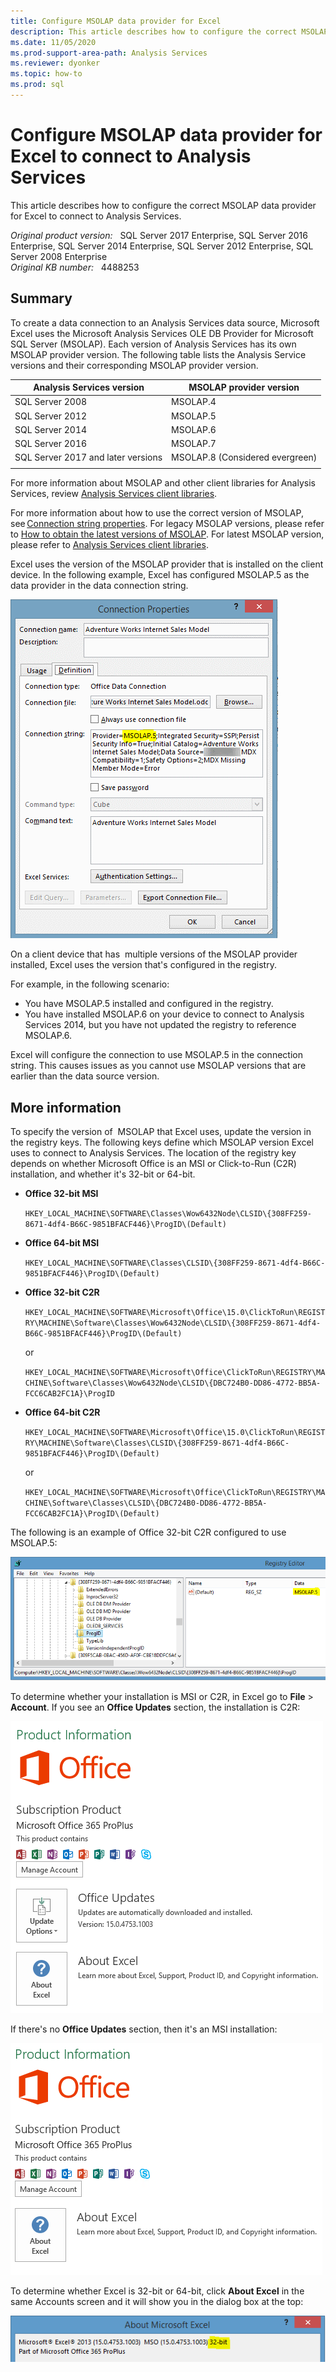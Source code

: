 ```yaml
---
title: Configure MSOLAP data provider for Excel
description: This article describes how to configure the correct MSOLAP data provider for Excel to connect to Analysis Services.
ms.date: 11/05/2020
ms.prod-support-area-path: Analysis Services
ms.reviewer: dyonker
ms.topic: how-to
ms.prod: sql
---
```

# Configure MSOLAP data provider for Excel to connect to Analysis Services

This article describes how to configure the correct MSOLAP data provider for Excel to connect to Analysis Services.

_Original product version:_ &nbsp; SQL Server 2017 Enterprise, SQL Server 2016 Enterprise, SQL Server 2014 Enterprise, SQL Server 2012 Enterprise, SQL Server 2008 Enterprise  
_Original KB number:_ &nbsp; 4488253

## Summary

To create a data connection to an Analysis Services data source, Microsoft Excel uses the Microsoft Analysis Services OLE DB Provider for Microsoft SQL Server (MSOLAP). Each version of Analysis Services has its own MSOLAP provider version. The following table lists the Analysis Service versions and their corresponding MSOLAP provider version.

|Analysis Services version|MSOLAP provider version|
|---|---|
| SQL Server 2008| MSOLAP.4 |
| SQL Server 2012| MSOLAP.5 |
| SQL Server 2014| MSOLAP.6 |
| SQL Server 2016| MSOLAP.7 |
| SQL Server 2017 and later versions| MSOLAP.8 (Considered evergreen)|
|||

For more information about MSOLAP and other client libraries for Analysis Services, review [Analysis Services client libraries](/analysis-services/client-libraries).

For more information about how to use the correct version of MSOLAP, see [Connection string properties](/analysis-services/instances/connection-string-properties-analysis-services). For legacy MSOLAP versions, please refer to [How to obtain the latest versions of MSOLAP](https://support.microsoft.com/help/2735567). For latest MSOLAP version, please refer to [Analysis Services client libraries](/analysis-services/client-libraries).

Excel uses the version of the MSOLAP provider that is installed on the client device. In the following example, Excel has configured MSOLAP.5 as the data provider in the data connection string.

![Connection properties](./media/configure-msolap-data-provider-excel/connection-properties-image.png)  

On a client device that has  multiple versions of the MSOLAP provider installed, Excel uses the version that's configured in the registry.

For example, in the following scenario:

- You have MSOLAP.5 installed and configured in the registry.
- You have installed MSOLAP.6 on your device to connect to Analysis Services 2014, but you have not updated the registry to reference MSOLAP.6.

Excel will configure the connection to use MSOLAP.5 in the connection string. This causes issues as you cannot use MSOLAP versions that are earlier than the data source version.  

## More information

To specify the version of  MSOLAP that Excel uses, update the version in the registry keys. The following keys define which MSOLAP version Excel uses to connect to Analysis Services. The location of the registry key depends on whether Microsoft Office is an MSI or Click-to-Run (C2R) installation, and whether it's 32-bit or 64-bit.

- **Office 32-bit MSI**

  `HKEY_LOCAL_MACHINE\SOFTWARE\Classes\Wow6432Node\CLSID\{308FF259-8671-4df4-B66C-9851BFACF446}\ProgID\(Default)`  

- **Office 64-bit MSI**

  `HKEY_LOCAL_MACHINE\SOFTWARE\Classes\CLSID\{308FF259-8671-4df4-B66C-9851BFACF446}\ProgID\(Default)`  

- **Office 32-bit C2R**

  `HKEY_LOCAL_MACHINE\SOFTWARE\Microsoft\Office\15.0\ClickToRun\REGISTRY\MACHINE\Software\Classes\Wow6432Node\CLSID\{308FF259-8671-4df4-B66C-9851BFACF446}\ProgID\(Default)`

  or

  `HKEY_LOCAL_MACHINE\SOFTWARE\Microsoft\Office\ClickToRun\REGISTRY\MACHINE\Software\Classes\Wow6432Node\CLSID\{DBC724B0-DD86-4772-BB5A-FCC6CAB2FC1A}\ProgID`  

- **Office 64-bit C2R**  

  `HKEY_LOCAL_MACHINE\SOFTWARE\Microsoft\Office\15.0\ClickToRun\REGISTRY\MACHINE\Software\Classes\CLSID\{308FF259-8671-4df4-B66C-9851BFACF446}\ProgID\(Default)`

  or

  `HKEY_LOCAL_MACHINE\SOFTWARE\Microsoft\Office\ClickToRun\REGISTRY\MACHINE\Software\Classes\CLSID\{DBC724B0-DD86-4772-BB5A-FCC6CAB2FC1A}\ProgID\(Default)`  

The following is an example of Office 32-bit C2R configured to use MSOLAP.5:

![MSOLAP.5](./media/configure-msolap-data-provider-excel/progid-image.png)

To determine whether your installation is MSI or C2R, in Excel go to **File** > **Account**. If you see an **Office Updates** section, the installation is C2R:

![C2R installation](./media/configure-msolap-data-provider-excel/office-image.png)

If there's no **Office Updates** section, then it's an MSI installation:

![MSI installation](./media/configure-msolap-data-provider-excel/installation-image.png)

To determine whether Excel is 32-bit or 64-bit, click **About Excel** in the same Accounts screen and it will show you in the dialog box at the top:

![32-bit or 64-bit](./media/configure-msolap-data-provider-excel/dialog-box.png)
